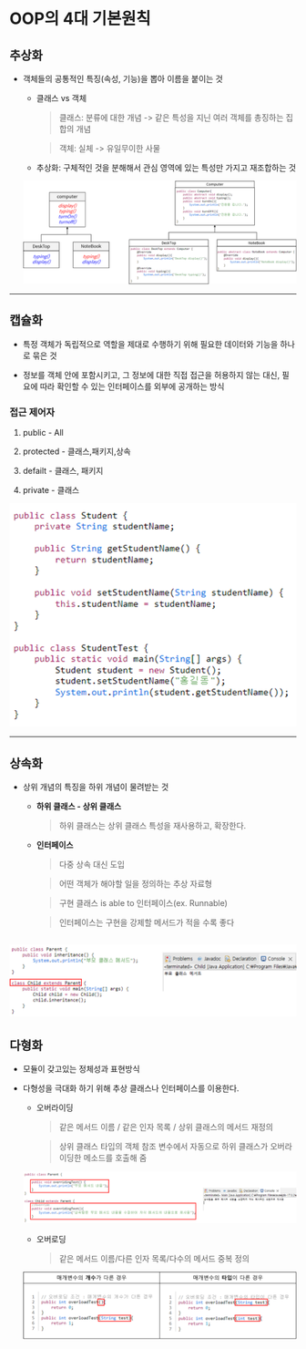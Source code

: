 # OOP의 4대 기본원칙

## 추상화

*  객체들의 공통적인 특징(속성, 기능)을 뽑아 이름을 붙이는 것

    * 클래스 vs 객체
        > 클래스: 분류에 대한 개념 -> 같은 특성을 지닌 여러 객체를 총징하는 집합의 개념

        > 객체: 실체 -> 유일무이한 사물

    * 추상화: 구체적인 것을 분해해서 관심 영역에 있는 특성만 가지고 재조합하는 것

    ![Alt text](image-5.png)
---
## 캡슐화

* 특정 객체가 독립적으로 역할을 제대로 수행하기 위해 필요한 데이터와 기능을 하나로 묶은 것

* 정보를 객체 안에 포함시키고, 그 정보에 대한 직접 접근을 허용하지 않는 대신, 필요에 따라 확인할 수 있는 인터페이스를 외부에 공개하는 방식

### 접근 제어자

1. public - All

2. protected - 클래스,패키지,상속

3. defailt - 클래스, 패키지

4. private - 클래스

![Alt text](image-6.png)

---
## 상속화

* 상위 개념의 특징을 하위 개념이 물려받는 것

    * **하위 클래스 - 상위 클래스**
        > 하위 클래스는 상위 클래스 특성을 재사용하고, 확장한다.

    * **인터페이스**
        > 다중 상속 대신 도입
        
        > 어떤 객체가 해야할 일을 정의하는 추상 자료형

        > 구현 클래스 is able to 인터페이스(ex. Runnable)

        > 인터페이스는 구현을 강제할 메서드가 적을 수록 좋다

![Alt text](image-7.png)
---
## 다형화

* 모듈이 갖고있는 정체성과 표현방식

* 다형성을 극대화 하기 위해 추상 클래스나 인터페이스를 이용한다.

    * 오버라이딩
        > 같은 메서드 이름 / 같은 인자 목록 / 상위 클래스의 메서드 재정의

        > 상위 클래스 타입의 객체 참조 변수에서 자동으로 하위 클래스가 오버라이딩한 메소드를 호출해 줌

    ![Alt text](image-9.png)

    * 오버로딩
        > 같은 메서드 이름/다른 인자 목록/다수의 메서드 중복 정의

    ![Alt text](image-8.png)